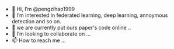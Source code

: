 - 👋 Hi, I’m @pengzihao1999
- 👀 I’m interested in federated learning, deep learning, annoymous detection and so on.
- 🌱 we are currently put ours paper's code online ..
- 💞️ I’m looking to collaborate on ...
- 📫 How to reach me ...

<!---
pengzihao1999/pengzihao1999 is a ✨ special ✨ repository because its `README.md` (this file) appears on your GitHub profile.
You can click the Preview link to take a look at your changes.
--->
